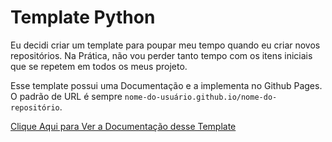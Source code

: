 # Template Python

Eu decidi criar um template para poupar meu tempo quando eu criar novos repositórios. Na Prática, não vou perder tanto tempo com os itens iniciais que se repetem em todos os meus projeto.

Esse template possui uma Documentação e a implementa no Github Pages. O padrão de URL é sempre `nome-do-usuário.github.io/nome-do-repositório`.

[Clique Aqui para Ver a Documentação desse Template](https://rikemorais.github.io/rikemorais.template.python/)
